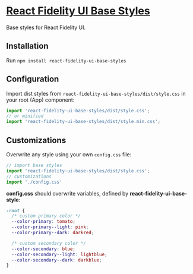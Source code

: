<!-- Name -->
<h1>
  <a href="https://github.com/nevendyulgerov/react-fidelity-ui-base-styles">React Fidelity UI Base Styles</a>
</h1>

<p>Base styles for React Fidelity UI.</p>


## Installation

Run `npm install react-fidelity-ui-base-styles`

## Configuration

Import dist styles from `react-fidelity-ui-base-styles/dist/style.css` in your root (App) component:

```javascript
import 'react-fidelity-ui-base-styles/dist/style.css';
// or minified
import 'react-fidelity-ui-base-styles/dist/style.min.css';
```

## Customizations

Overwrite any style using your own `config.css` file:

```javascript
// import base styles
import 'react-fidelity-ui-base-styles/dist/style.css';
// customizations
import './config.css'
```

**config.css** should overwrite variables, defined by **react-fidelity-ui-base-style**:

```css
:root {
  /* custom primary color */
  --color-primary: tomato;
  --color-primary--light: pink;
  --color-primary--dark: darkred;

  /* custom secondary color */
  --color-secondary: blue;
  --color-secondary--light: lightblue;
  --color-secondary--dark: darkblue;
}
```
